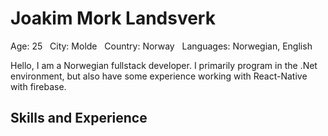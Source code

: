 # Joakim Mork Landsverk
Age: 25 &nbsp;
City: Molde &nbsp;
Country: Norway &nbsp;
Languages: Norwegian, English &nbsp;

Hello, I am a Norwegian fullstack developer.
I primarily program in the .Net environment, but also have some experience working with React-Native with firebase.



## Skills and Experience
